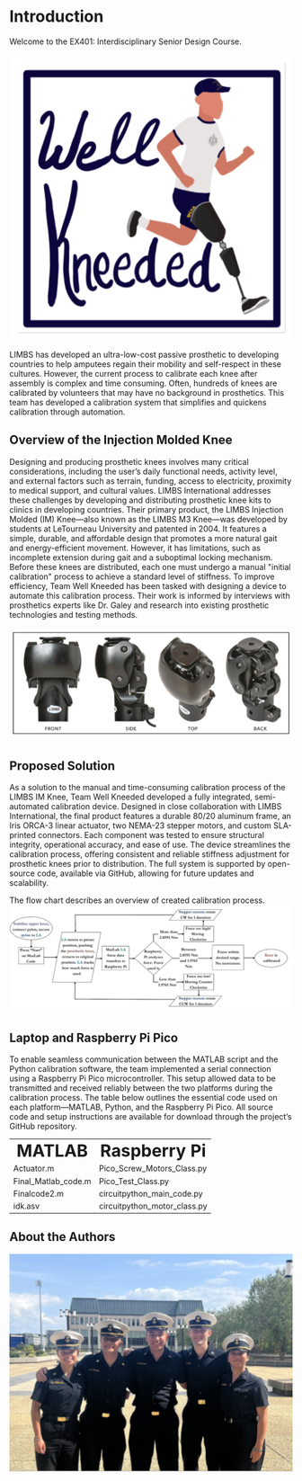 # Introduction

Welcome to the EX401: Interdisciplinary Senior Design Course.

<img src="images/Well-Kneeded.png" alt="Logo" class="center">

LIMBS has developed an ultra-low-cost passive prosthetic to developing countries to help amputees regain their mobility and self-respect in these cultures. However, the current process to calibrate each knee after assembly is complex and time consuming. Often, hundreds of knees are calibrated by volunteers that may have no background in prosthetics. This team has developed a calibration system that simplifies and quickens calibration through automation.
 
 ## Overview of the Injection Molded Knee
 Designing and producing prosthetic knees involves many critical considerations, including the user’s daily functional needs, activity level, and external factors such as terrain, funding, access to electricity, proximity to medical support, and cultural values. LIMBS International addresses these challenges by developing and distributing prosthetic knee kits to clinics in developing countries. Their primary product, the LIMBS Injection Molded (IM) Knee—also known as the LIMBS M3 Knee—was developed by students at LeTourneau University and patented in 2004. It features a simple, durable, and affordable design that promotes a more natural gait and energy-efficient movement. However, it has limitations, such as incomplete extension during gait and a suboptimal locking mechanism. Before these knees are distributed, each one must undergo a manual "initial calibration" process to achieve a standard level of stiffness. To improve efficiency, Team Well Kneeded has been tasked with designing a device to automate this calibration process. Their work is informed by interviews with prosthetics experts like Dr. Galey and research into existing prosthetic technologies and testing methods.

<img src = "images/IM_Knee.png" alt="IM Knee" class="center"/>

## Proposed Solution
As a solution to the manual and time-consuming calibration process of the LIMBS IM Knee, Team Well Kneeded developed a fully integrated, semi-automated calibration device. Designed in close collaboration with LIMBS International, the final product features a durable 80/20 aluminum frame, an Iris ORCA-3 linear actuator, two NEMA-23 stepper motors, and custom SLA-printed connectors. Each component was tested to ensure structural integrity, operational accuracy, and ease of use. The device streamlines the calibration process, offering consistent and reliable stiffness adjustment for prosthetic knees prior to distribution. The full system is supported by open-source code, available via GitHub, allowing for future updates and scalability.

The flow chart describes an overview of created calibration process.
<img src = "images/flow_chart.png" alt="Flow Chart" style="background-color:#FAF9F6;" class ="center"/>

## Laptop and Raspberry Pi Pico
To enable seamless communication between the MATLAB script and the Python calibration software, the team implemented a serial connection using a Raspberry Pi Pico microcontroller. This setup allowed data to be transmitted and received reliably between the two platforms during the calibration process. The table below outlines the essential code used on each platform—MATLAB, Python, and the Raspberry Pi Pico. All source code and setup instructions are available for download through the project’s GitHub repository.

<table border="0">
 <td style="text-align: center;">
      <b style="font-size:30px">MATLAB</b><br />
    </td>
    <td style="text-align: center;">
      <b style="font-size:30px">Raspberry Pi</b><br />
    </td>
 <tr>
    <td> Actuator.m</td>
    <td> Pico_Screw_Motors_Class.py</td>
 </tr>
  <tr>
    <td> Final_Matlab_code.m</td>
    <td> Pico_Test_Class.py</td>
 </tr>
  <tr>
    <td> Finalcode2.m</td>
    <td> circuitpython_main_code.py</td>
 </tr>
  <tr>
    <td> idk.asv</td>
    <td> circuitpython_motor_class.py</td>
 </tr>

</table>



## About the Authors
<div style="text-align: center;">
  <img src="images/group_photo.png" alt="Group Photo" style="max-width: 100%; height: auto;" />
</div>

